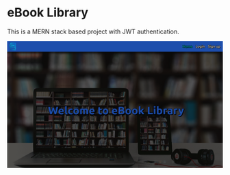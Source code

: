 # eBook Library

This is a MERN stack based project with JWT authentication.

![project screenshot](./client/public/assets/ebook-project.png)
